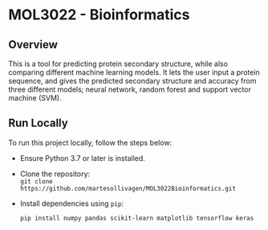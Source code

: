 # MOL3022 - Bioinformatics

## Overview

This is a tool for predicting protein secondary structure, while also comparing different machine learning models. It lets the user input a protein sequence, and gives the predicted secondary structure and accuracy from three different models; neural network, random forest and support vector machine (SVM). 

## Run Locally

To run this project locally, follow the steps below:

- Ensure Python 3.7 or later is installed.
- Clone the repository:  
  `git clone https://github.com/martesollivagen/MOL3022Bioinformatics.git`
- Install dependencies using `pip`:

  ```bash
  pip install numpy pandas scikit-learn matplotlib tensorflow keras
